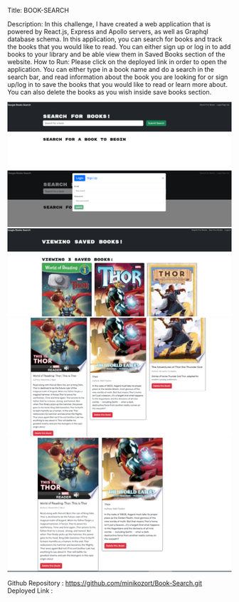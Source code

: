 Title: BOOK-SEARCH


Description:
In this challenge, I have created a web application that is powered by React.js, Express and Apollo servers, as well as Graphql database schema. In this application, you can search for books and track the books that you would like to read. You can either sign up or log in to add books to your library and be able view them in Saved Books section of the website.
How to Run:
Please click on the deployed link in order to open the application. You can either type in a book name and do a search in the search bar, and read information about the book you are looking for or sign up/log in to save the books that you would like to read or learn more about. You can also delete the books as you wish inside save books section.


![alt text](./client/src/Pics/Book-Search-Main-Page.PNG)
![alt text](./client/src/Pics/Book-Search-Login-Signup-Page.PNG)
![alt text](./client/src/Pics/Book-Search-Saved-Books.PNG)
![alt text](./client/src/Pics/Book-Search-Saved-Books-Delete.PNG)
![alt text](./client/src/Pics/Book-Search-Saved-Books-Deleted-Book.PNG)

Github Repository : https://github.com/minikozort/Book-Search.git
Deployed Link : 